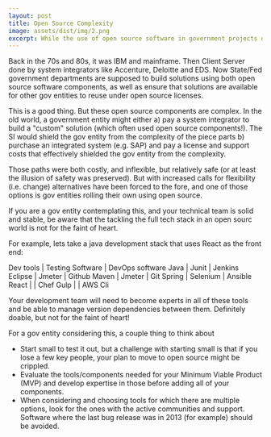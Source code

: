 ```yaml
---
layout: post
title: Open Source Complexity
image: assets/dist/img/2.png
excerpt: While the use of open source software in government projects offers huge benefits, its not without challenges
---
```

Back in the 70s and 80s, it was IBM and mainframe. Then Client Server done by system integrators like Accenture, Deloitte and EDS. Now State/Fed government departments are supposed to build solutions using both open source software components, as well as ensure that solutions are available for other gov entities to reuse under open source licenses.

This is a good thing. But these open source components are complex. In the old world, a government entity might either
a) pay a system integrator to build a "custom" solution (which often used open source components!). The SI would shield the gov entity from the complexity of the piece parts
b) purchase an integrated system (e.g. SAP) and pay a license and support costs that effectively shielded the gov entity from the complexity.

Those paths were both costly, and inflexible, but relatively safe (or at least the illusion of safety was preserved). But with increased calls for flexibility (i.e. change) alternatives have been forced to the fore, and one of those options is gov entities rolling their own using open source.

If you are a gov entity contemplating this, and your technical team is solid and stable, be aware that the tackling the full tech stack in an open sourc world is not for the faint of heart.

For example, lets take a java development stack that uses React as the front end:

Dev tools | Testing Software | DevOps software
Java | Junit | Jenkins
Eclipse | Jmeter | Github
Maven | Jmeter | Git
Spring | Selenium | Ansible
React | | Chef
Gulp | | AWS Cli

Your development team will need to become experts in all of these tools and be able to manage version dependencies between them. Definitely doable, but not for the faint of heart!

For a gov entity considering this, a couple thing to think about
- Start small to test it out, but a challenge with starting small is that if you lose a few key people, your plan to move to open source might be crippled.
- Evaluate the tools/components needed for your Minimum Viable Product (MVP) and develop expertise in those before adding all of your components.
- When considering and choosing tools for which there are multiple options, look for the ones with the active communities and support. Software where the last bug release was in 2013 (for example) should be avoided.


